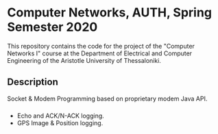 # Computer Networks, AUTH, Spring Semester 2020

This repository contains the code for the project of the "Computer Networks I" course at the Department of Electrical and Computer Engineering of the Aristotle University of Thessaloniki.
 


## Description
Socket & Modem Programming based on proprietary modem Java API.
### 
- Echo and ACK/N-ACK logging.
- GPS Image & Position logging.

